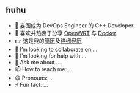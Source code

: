 ## huhu

- 🔭 妄图成为 DevOps Engineer 的 C++ Developer
- 🌱 喜欢并热衷于分享 [OpenWRT](https://openwrt.org/) 与 [Docker](https://www.docker.com/)
- 👉 这是我的[简历](https://dxlcq.cn/src/jiao/profile/)及[详细经历](https://dxlcq.cn/src/jiao/cv/)
- 👯 I’m looking to collaborate on ...
- 🤔 I’m looking for help with ...
- 💬 Ask me about ...
- 📫 How to reach me: ...
- 😄 Pronouns: ...
- ⚡ Fun fact: ...
